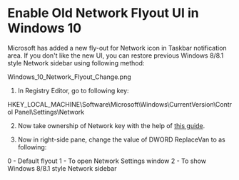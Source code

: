 <b><h1> Enable Old Network Flyout UI in Windows 10 </h1></b>

Microsoft has added a new fly-out for Network icon in Taskbar notification area. If you don't like the new UI, you can restore previous Windows 8/8.1 style Network sidebar using following method:

Windows_10_Network_Flyout_Change.png

1. In Registry Editor, go to following key:

HKEY_LOCAL_MACHINE\Software\Microsoft\Windows\CurrentVersion\Control Panel\Settings\Network

2. Now take ownership of Network key with the help of <a href="http://www.howtogeek.com/77878/take-ownership-of-or-assign-full-permission-for-a-registry-key-in-windows-7/">this guide</a>.

3. Now in right-side pane, change the value of DWORD ReplaceVan to as following:

0 - Default flyout
1 - To open Network Settings window
2 - To show Windows 8/8.1 style Network sidebar
